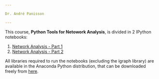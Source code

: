 ```yaml
---

Dr. André Panisson

---
```


This course, **Python Tools for Netowork Analysis**, is divided in 2 IPython notebooks:

1. [Network Analysis - Part 1](http://nbviewer.ipython.org/github/panisson/ComplexNetworks/blob/master/NetworkAnalysis-01.ipynb)
2. [Network Analysis - Part 2](http://nbviewer.ipython.org/github/panisson/ComplexNetworks/blob/master/NetworkAnalysis-02.ipynb)

All libraries required to run the notebooks (excluding the igraph library) are available in the Anaconda  Python distribution, that can be downloaded freely from [here](http://continuum.io/downloads).

